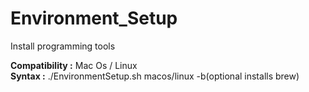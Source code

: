 # Environment_Setup
Install programming tools


<b>Compatibility :</b> Mac Os / Linux <br>
<b>Syntax :</b> ./EnvironmentSetup.sh macos/linux -b(optional installs brew)
